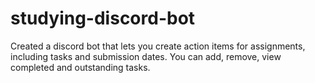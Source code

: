 # studying-discord-bot

Created a discord bot that lets you create action items for assignments, including tasks and submission dates. You can add, remove, view completed and outstanding tasks.
